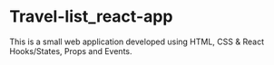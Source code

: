 # Travel-list_react-app
This is a small web application developed using HTML, CSS &amp; React Hooks/States, Props and Events.
